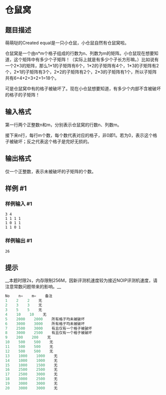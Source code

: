 # 仓鼠窝

## 题目描述

萌萌哒的Created equal是一只小仓鼠，小仓鼠自然有仓鼠窝啦。

仓鼠窝是一个由n\*m个格子组成的行数为n、列数为m的矩阵。小仓鼠现在想要知道，这个矩阵中有多少个子矩阵！（实际上就是有多少个子长方形嘛。）比如说有一个2\*3的矩阵，那么1\*1的子矩阵有6个，1\*2的子矩阵有4个，1\*3的子矩阵有2个，2\*1的子矩阵有3个，2\*2的子矩阵有2个，2\*3的子矩阵有1个，所以子矩阵共有6+4+2+3+2+1=18个。

可是仓鼠窝中有的格子被破坏了。现在小仓鼠想要知道，有多少个内部不含被破坏的格子的子矩阵！


## 输入格式

第一行两个正整数n和m，分别表示仓鼠窝的行数n、列数m。

接下来n行，每行m个数，每个数代表对应的格子，非0即1。若为0，表示这个格子被破坏；反之代表这个格子是完好无损的。



## 输出格式

仅一个正整数，表示未被破坏的子矩阵的个数。


## 样例 #1

### 样例输入 #1
```
3 4
1 1 1 1
1 0 1 1
1 1 0 1
```

### 样例输出 #1

```
26
```

## 提示

\_\_本题时限2s，内存限制256M，因新评测机速度较为接近NOIP评测机速度，请注意常数问题带来的影响。\_\_

```cpp
No    n=    m=    备注
1    2    2    无
2    3    3    无
3    5    5    无
4    10    10    无
5    2000    2000    所有格子均未被破坏
6    3000    3000    所有格子均未被破坏
7    2500    3000    有且仅有一个格子被破坏
8    3000    2500    有且仅有一个格子被破坏
9    200    200    无
10    500    500    无
11    500    500    无
12    500    500    无
13    1000    1000    无
14    1000    1000    无
15    1000    1500    无
16    2500    2500    无
17    2500    3000    无
18    3000    2500    无
19    3000    3000    无
20    3000    3000    无
```
